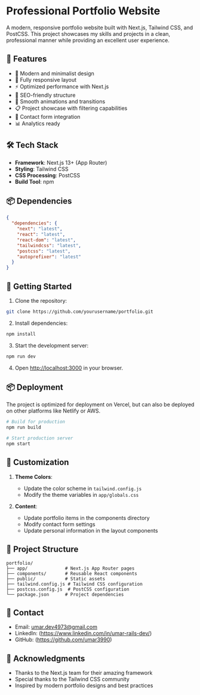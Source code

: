 # Professional Portfolio Website

A modern, responsive portfolio website built with Next.js, Tailwind CSS, and PostCSS. This project showcases my skills and projects in a clean, professional manner while providing an excellent user experience.

## 🚀 Features

- 🎨 Modern and minimalist design
- 📱 Fully responsive layout
- ⚡️ Optimized performance with Next.js
- 🎯 SEO-friendly structure
- 🔄 Smooth animations and transitions
- 📋 Project showcase with filtering capabilities
- 📧 Contact form integration
- 📊 Analytics ready

## 🛠️ Tech Stack

- **Framework**: Next.js 13+ (App Router)
- **Styling**: Tailwind CSS
- **CSS Processing**: PostCSS
- **Build Tool**: npm

## 📦 Dependencies

```json
{
  "dependencies": {
    "next": "latest",
    "react": "latest",
    "react-dom": "latest",
    "tailwindcss": "latest",
    "postcss": "latest",
    "autoprefixer": "latest"
  }
}
```

## 🚀 Getting Started

1. Clone the repository:
```bash
git clone https://github.com/yourusername/portfolio.git
```

2. Install dependencies:
```bash
npm install
```

3. Start the development server:
```bash
npm run dev
```

4. Open [http://localhost:3000](http://localhost:3000) in your browser.

## 📦 Deployment

The project is optimized for deployment on Vercel, but can also be deployed on other platforms like Netlify or AWS.

```bash
# Build for production
npm run build

# Start production server
npm start
```

## 🎨 Customization

1. **Theme Colors**:
   - Update the color scheme in `tailwind.config.js`
   - Modify the theme variables in `app/globals.css`

2. **Content**:
   - Update portfolio items in the components directory
   - Modify contact form settings
   - Update personal information in the layout components

## 📝 Project Structure

```
portfolio/
├── app/              # Next.js App Router pages
├── components/       # Reusable React components
├── public/           # Static assets
├── tailwind.config.js # Tailwind CSS configuration
├── postcss.config.js  # PostCSS configuration
└── package.json      # Project dependencies
```

## 📧 Contact

- Email: umar.dev4973@gmail.com
- LinkedIn: (https://www.linkedin.com/in/umar-rails-dev/)
- GitHub: (https://github.com/umar3990)

## 🙏 Acknowledgments

- Thanks to the Next.js team for their amazing framework
- Special thanks to the Tailwind CSS community
- Inspired by modern portfolio designs and best practices

